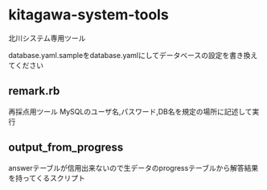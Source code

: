 # kitagawa-system-tools
北川システム専用ツール

database.yaml.sampleをdatabase.yamlにしてデータベースの設定を書き換えてください

## remark.rb
再採点用ツール
MySQLのユーザ名,パスワード,DB名を規定の場所に記述して実行

## output_from_progress
answerテーブルが信用出来ないので生データのprogressテーブルから解答結果を持ってくるスクリプト
